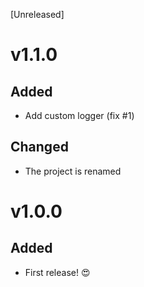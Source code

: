 [Unreleased]

# v1.1.0
## Added
- Add custom logger (fix #1)
## Changed
- The project is renamed

# v1.0.0
## Added
- First release! 😍
